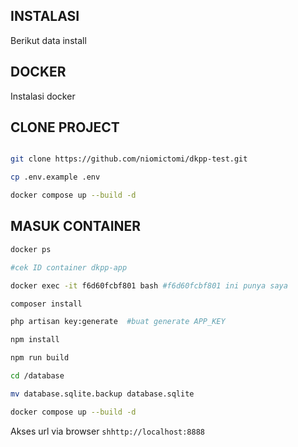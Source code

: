 ## INSTALASI
Berikut data install
## DOCKER

Instalasi docker

## CLONE PROJECT
```sh

git clone https://github.com/niomictomi/dkpp-test.git

cp .env.example .env

docker compose up --build -d
```

## MASUK CONTAINER

```sh
docker ps

#cek ID container dkpp-app

docker exec -it f6d60fcbf801 bash #f6d60fcbf801 ini punya saya

composer install

php artisan key:generate  #buat generate APP_KEY

npm install

npm run build

cd /database

mv database.sqlite.backup database.sqlite

docker compose up --build -d
```


Akses url  via browser
```shhttp://localhost:8888```